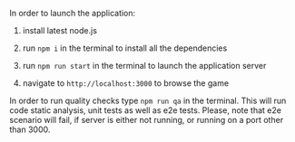 In order to launch the application:

1) install latest node.js

2) run `npm i` in the terminal to install all the dependencies

3) run `npm run start` in the terminal to launch the application server

4) navigate to `http://localhost:3000` to browse the game

In order to run quality checks type `npm run qa` in the terminal. This will run code static analysis, unit tests as well as e2e tests. Please, note that e2e scenario will fail, if server is either not running, or running on a port other than 3000.
